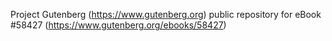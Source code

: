 Project Gutenberg (https://www.gutenberg.org) public repository for
eBook #58427 (https://www.gutenberg.org/ebooks/58427)

